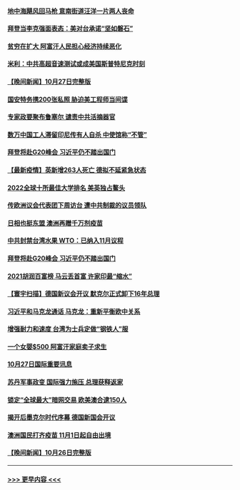 #### [地中海飓风回马枪 意南街道汪洋一片两人丧命](../pages/prog202/a103254239.md?t=10281501) 
#### [拜登当李克强面表态：美对台承诺“坚如磐石”](../pages/prog202/a103254216.md?t=10281501) 
#### [贫穷在扩大 阿富汗人民担心经济持续恶化](../pages/prog202/a103254082.md?t=10281501) 
#### [米利：中共高超音速测试或成美国斯普特尼克时刻](../pages/prog202/a103254053.md?t=10281501) 
#### [【晚间新闻】10月27日完整版](../pages/prog202/a103254141.md?t=10281501) 
#### [国安特务携200张私照 胁迫美工程师当间谍](../pages/prog202/a103253025.md?t=10281501) 
#### [专家政要聚布鲁塞尔 谴责中共活摘器官](../pages/prog202/a103253974.md?t=10281501) 
#### [数万中国工人滞留印尼传有人自杀 中使馆称“不管”](../pages/prog202/a103253959.md?t=10281501) 
#### [拜登将赴G20峰会 习近平仍不踏出国门](../pages/prog202/a103253997.md?t=10281501) 
#### [【最新疫情】英新增263人死亡 德拟不延紧急状态](../pages/prog202/a103253740.md?t=10281501) 
#### [2022全球十所最佳大学排名 美英独占鳌头](../pages/prog202/a103253928.md?t=10281501) 
#### [传欧洲议会代表团下周访台 遭中共制裁的议员领队](../pages/prog202/a103253698.md?t=10281501) 
#### [日相也挺东盟 澳洲再赠千万剂疫苗](../pages/prog202/a103253710.md?t=10281501) 
#### [中共封禁台湾水果 WTO：已纳入11月议程](../pages/prog202/a103253642.md?t=10281501) 
#### [拜登将赴G20峰会 习近平仍不踏出国门](../pages/prog202/a103253644.md?t=10281501) 
#### [2021胡润百富榜 马云丢首富 许家印最“缩水”](../pages/prog202/a103253655.md?t=10281501) 
#### [【寰宇扫描】德国新议会开议 默克尔正式卸下16年总理](../pages/prog202/a103253640.md?t=10281501) 
#### [习近平和马克龙通话 马克龙：重新平衡欧中关系](../pages/prog202/a103253638.md?t=10281501) 
#### [增强耐力和速度 台湾为士兵定做“钢铁人”服](../pages/prog202/a103253564.md?t=10281501) 
#### [一个女婴$500 阿富汗家庭卖子求生](../pages/prog202/a103253570.md?t=10281501) 
#### [10月27日国际重要讯息](../pages/prog202/a103253497.md?t=10281501) 
#### [苏丹军事政变 国际强力施压 总理获释返家](../pages/prog202/a103253355.md?t=10281501) 
#### [锁定“全球最大”暗网交易 欧美澳合逮150人](../pages/prog202/a103253320.md?t=10281501) 
#### [揭开后墨克尔时代序幕 德国新国会开议](../pages/prog202/a103253301.md?t=10281501) 
#### [澳洲国民打齐疫苗 11月1日起自由出境](../pages/prog202/a103253250.md?t=10281501) 
#### [【晚间新闻】10月26日完整版](../pages/prog202/a103253157.md?t=10281501) 

----
#### [ >>> 更早内容 <<< ](../indexes/prog202-earlier.md)
